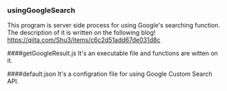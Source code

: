 ### usingGoogleSearch
This program is server side process for using Google's searching function.
The description of it is written on the following blog!
https://qiita.com/Shu3/items/c6c2d51add67de031d8c

####getGoogleResult.js
It's an executable file and functions are witten on it.

####default.json
It's a configration file for using Google Custom Search API.

